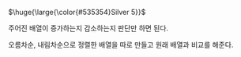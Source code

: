 <p>$\huge{\large{\color{#535354}Silver 5}}$</p>

주어진 배열이 증가하는지 감소하는지 판단만 하면 된다.

오름차순, 내림차순으로 정렬한 배열을 따로 만들고 원래 배열과 비교를 해준다.
